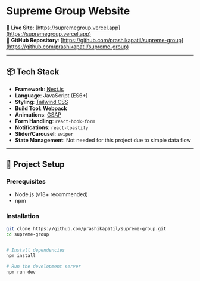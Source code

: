# Supreme Group Website

🔗 **Live Site**: [https://supremegroup.vercel.app](https://supremegroup.vercel.app)  
🔗 **GitHub Repository**: [https://github.com/prashikapatil/supreme-group](https://github.com/prashikapatil/supreme-group)

---

## 📦 Tech Stack

- **Framework**: [Next.js](https://nextjs.org/)
- **Language**: JavaScript (ES6+)
- **Styling**: [Tailwind CSS](https://tailwindcss.com/)
- **Build Tool**: **Webpack**
- **Animations**: [GSAP](https://gsap.com/)
- **Form Handling**: `react-hook-form`
- **Notifications**: `react-toastify`
- **Slider/Carousel**: `swiper`
- **State Management**: Not needed for this project due to simple data flow

---

## 🚀 Project Setup

### Prerequisites
- Node.js (v18+ recommended)
- npm

### Installation

```bash
git clone https://github.com/prashikapatil/supreme-group.git
cd supreme-group


# Install dependencies
npm install

# Run the development server
npm run dev

